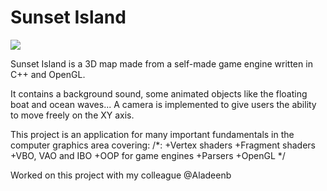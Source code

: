 # Sunset Island

![](Game-Engine-GIF.gif)

Sunset Island is a 3D map made from a self-made game engine written in C++ and OpenGL.

It contains a background sound, some animated objects like the floating boat and ocean waves...
A camera is implemented to give users the ability to move freely on the XY axis.

This project is an application for many important fundamentals in the computer graphics area covering:
/*:
+Vertex shaders
+Fragment shaders
+VBO, VAO and IBO
+OOP for game engines
+Parsers
+OpenGL
 */


Worked on this project with my colleague @Aladeenb
